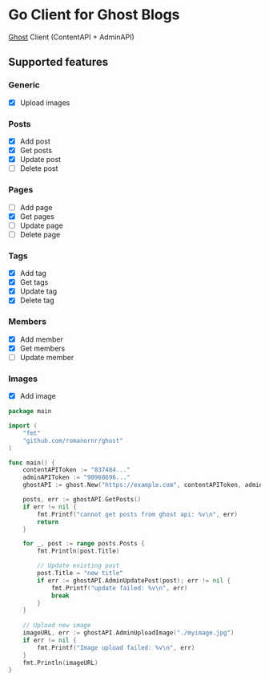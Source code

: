# Go Client for Ghost Blogs 

[Ghost](https://ghost.org/) Client (ContentAPI + AdminAPI)

## Supported features

### Generic

* [x] Upload images

### Posts
* [x] Add post
* [x] Get posts
* [x] Update post
* [ ] Delete post

### Pages
* [ ] Add page
* [x] Get pages
* [ ] Update page
* [ ] Delete page

### Tags
* [x] Add tag
* [x] Get tags
* [x] Update tag
* [x] Delete tag

### Members
* [x] Add member
* [x] Get members
* [ ] Update member

### Images
* [x] Add image

```go
package main

import (
	"fmt"
	"github.com/romanornr/ghost"
)

func main() {
	contentAPIToken := "837484..."
	adminAPIToken := "90968696..."
	ghostAPI := ghost.New("https://example.com", contentAPIToken, adminAPIToken)

	posts, err := ghostAPI.GetPosts()
	if err != nil {
		fmt.Printf("cannot get posts from ghost api: %v\n", err)
		return
	}

	for _, post := range posts.Posts {
		fmt.Println(post.Title)

		// Update existing post
		post.Title = "new title"
		if err := ghostAPI.AdminUpdatePost(post); err != nil {
			fmt.Printf("update failed: %v\n", err)
			break
		}
	}
	
	// Upload new image
	imageURL, err := ghostAPI.AdminUploadImage("./myimage.jpg")
	if err != nil {
		fmt.Printf("Image upload failed: %v\n", err)
	}
	fmt.Println(imageURL)
}
```